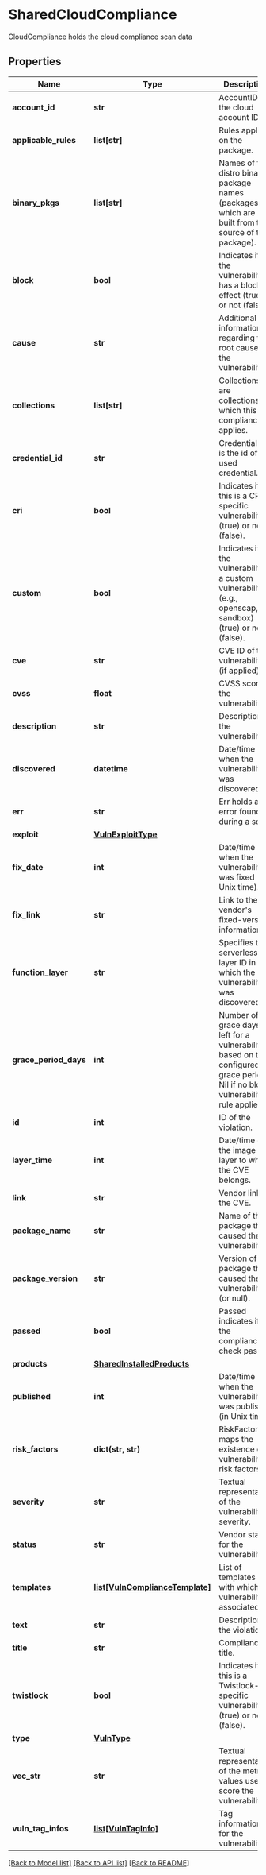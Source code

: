# SharedCloudCompliance

CloudCompliance holds the cloud compliance scan data

## Properties
Name | Type | Description | Notes
------------ | ------------- | ------------- | -------------
**account_id** | **str** | AccountID is the cloud account ID.  | [optional] 
**applicable_rules** | **list[str]** | Rules applied on the package.  | [optional] 
**binary_pkgs** | **list[str]** | Names of the distro binary package names (packages which are built from the source of the package).  | [optional] 
**block** | **bool** | Indicates if the vulnerability has a block effect (true) or not (false).  | [optional] 
**cause** | **str** | Additional information regarding the root cause for the vulnerability.  | [optional] 
**collections** | **list[str]** | Collections are collections to which this compliance applies.  | [optional] 
**credential_id** | **str** | CredentialID is the id of the used credential.  | [optional] 
**cri** | **bool** | Indicates if this is a CRI-specific vulnerability (true) or not (false).  | [optional] 
**custom** | **bool** | Indicates if the vulnerability is a custom vulnerability (e.g., openscap, sandbox) (true) or not (false).  | [optional] 
**cve** | **str** | CVE ID of the vulnerability (if applied).  | [optional] 
**cvss** | **float** | CVSS score of the vulnerability.  | [optional] 
**description** | **str** | Description of the vulnerability.  | [optional] 
**discovered** | **datetime** | Date/time when the vulnerability was discovered.  | [optional] 
**err** | **str** | Err holds any error found during a scan.  | [optional] 
**exploit** | [**VulnExploitType**](VulnExploitType.md) |  | [optional] 
**fix_date** | **int** | Date/time when the vulnerability was fixed (in Unix time).  | [optional] 
**fix_link** | **str** | Link to the vendor&#39;s fixed-version information.  | [optional] 
**function_layer** | **str** | Specifies the serverless layer ID in which the vulnerability was discovered.  | [optional] 
**grace_period_days** | **int** | Number of grace days left for a vulnerability, based on the configured grace period. Nil if no block vulnerability rule applies.  | [optional] 
**id** | **int** | ID of the violation.  | [optional] 
**layer_time** | **int** | Date/time of the image layer to which the CVE belongs.  | [optional] 
**link** | **str** | Vendor link to the CVE.  | [optional] 
**package_name** | **str** | Name of the package that caused the vulnerability.  | [optional] 
**package_version** | **str** | Version of the package that caused the vulnerability (or null).  | [optional] 
**passed** | **bool** | Passed indicates if the compliance check pass.  | [optional] 
**products** | [**SharedInstalledProducts**](SharedInstalledProducts.md) |  | [optional] 
**published** | **int** | Date/time when the vulnerability was published (in Unix time).  | [optional] 
**risk_factors** | **dict(str, str)** | RiskFactors maps the existence of vulnerability risk factors | [optional] 
**severity** | **str** | Textual representation of the vulnerability&#39;s severity.  | [optional] 
**status** | **str** | Vendor status for the vulnerability.  | [optional] 
**templates** | [**list[VulnComplianceTemplate]**](VulnComplianceTemplate.md) | List of templates with which the vulnerability is associated.  | [optional] 
**text** | **str** | Description of the violation.  | [optional] 
**title** | **str** | Compliance title.  | [optional] 
**twistlock** | **bool** | Indicates if this is a Twistlock-specific vulnerability (true) or not (false).  | [optional] 
**type** | [**VulnType**](VulnType.md) |  | [optional] 
**vec_str** | **str** | Textual representation of the metric values used to score the vulnerability.  | [optional] 
**vuln_tag_infos** | [**list[VulnTagInfo]**](VulnTagInfo.md) | Tag information for the vulnerability.  | [optional] 

[[Back to Model list]](../README.md#documentation-for-models) [[Back to API list]](../README.md#documentation-for-api-endpoints) [[Back to README]](../README.md)


